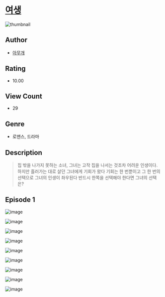 # [여생](https://comic.naver.com/challenge/list?titleId=811412)
![thumbnail](https://image-comic.pstatic.net/user_contents_data/challenge_comic/2023/05/25/upload_3904683774095537715_480x623.jpeg)

## Author
- [아무개](https://comic.naver.com/artistTitle?id=367317)

## Rating
- 10.00

## View Count
- 29

## Genre
- 로맨스, 드라마

## Description
> 집 밖을 나가지 못하는 소녀, 그녀는 고작 집을 나서는 것조차 어려운 인생이다. 하지만 흘러가는 대로 살던 그녀에게 기회가 왔다 기회는 한 번뿐이고 그 한 번의 선택으로 그녀의 인생이 좌우된다 반드시 한쪽을 선택해야 한다면 그녀의 선택은?


## Episode 1
![image](https://image-comic.pstatic.net/user_contents_data/challenge_comic/2023/05/26/367317/upload_7147605376473904690.jpeg)

![image](https://image-comic.pstatic.net/user_contents_data/challenge_comic/2023/05/25/367317/upload_4049124610873385827.jpeg)

![image](https://image-comic.pstatic.net/user_contents_data/challenge_comic/2023/05/25/367317/upload_7149518495933740855.jpeg)

![image](https://image-comic.pstatic.net/user_contents_data/challenge_comic/2023/05/25/367317/upload_7364342400504182881.jpeg)

![image](https://image-comic.pstatic.net/user_contents_data/challenge_comic/2023/05/25/367317/upload_3690530799153788465.jpeg)

![image](https://image-comic.pstatic.net/user_contents_data/challenge_comic/2023/05/25/367317/upload_3846975017219810097.jpeg)

![image](https://image-comic.pstatic.net/user_contents_data/challenge_comic/2023/05/25/367317/upload_7221301233505809456.jpeg)

![image](https://image-comic.pstatic.net/user_contents_data/challenge_comic/2023/05/25/367317/upload_7378079509850370096.jpeg)

![image](https://image-comic.pstatic.net/user_contents_data/challenge_comic/2023/05/25/367317/upload_3906364038282819425.jpeg)
